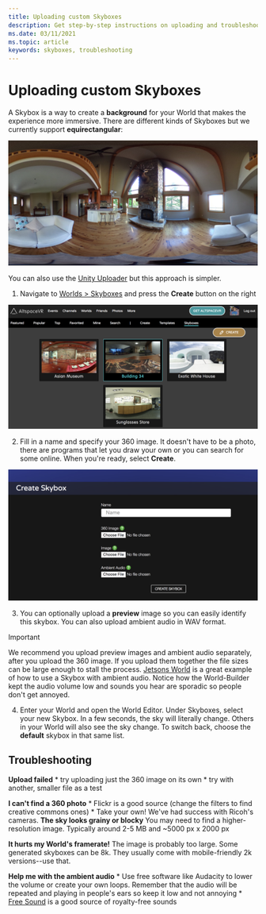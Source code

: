 ```yaml
---
title: Uploading custom Skyboxes
description: Get step-by-step instructions on uploading and troubleshooting your custom skyboxes in AltspaceVR experiences.
ms.date: 03/11/2021
ms.topic: article
keywords: skyboxes, troubleshooting
---
```


# Uploading custom Skyboxes

A Skybox is a way to create a **background** for your World that makes the experience more immersive. There are different kinds of Skyboxes but we currently support **equirectangular**: 

![360 equirectangular view of a living room](images/custom-skyboxes-img-01.jpeg)

You can also use the [Unity Uploader](world-building-toolkit-getting-started.md) but this approach is simpler.

1. Navigate to [Worlds > Skyboxes](https://account.altvr.com/skyboxes) and press the **Create** button on the right

![Worlds website page open to skyboxes panel](images/custom-skyboxes-img-02.png)

2. Fill in a name and specify your 360 image. It doesn't have to be a photo, there are programs that let you draw your own or you can search for some online. When you're ready, select **Create**. 

![Skybox creation form](images/custom-skyboxes-img-03.png)

3. You can optionally upload a **preview** image so you can easily identify this skybox. You can also upload ambient audio in WAV format. 

> [!IMPORTANT]
> We recommend you upload preview images and ambient audio separately, after you upload the 360 image. If you upload them together the file sizes can be large enough to stall the process. [Jetsons World](https://account.altvr.com/worlds/1004174988393054363/spaces/1084431533181240311) is a great example of how to use a Skybox with ambient audio. Notice how the World-Builder kept the audio volume low and sounds you hear are sporadic so people don't get annoyed. 

4. Enter your World and open the World Editor. Under Skyboxes, select your new Skybox. In a few seconds, the sky will literally change. Others in your World will also see the sky change. To switch back, choose the **default** skybox in that same list. 

## Troubleshooting

**Upload failed**
    * try uploading just the 360 image on its own
    * try with another, smaller file as a test

**I can't find a 360 photo**
    * Flickr is a good source (change the filters to find creative commons ones)
    * Take your own! We've had success with Ricoh's cameras. 
**The sky looks grainy or blocky**
You may need to find a higher-resolution image. Typically around 2-5 MB and ~5000 px x 2000 px

**It hurts my World's framerate!**
The image is probably too large. Some generated skyboxes can be 8k. They usually come with mobile-friendly 2k versions--use that.

**Help me with the ambient audio**
    * Use free software like Audacity to lower the volume or create your own loops. Remember that the audio will be repeated and playing in people's ears so keep it low and not annoying
    * [Free Sound](https://freesound.org/) is a good source of royalty-free sounds
